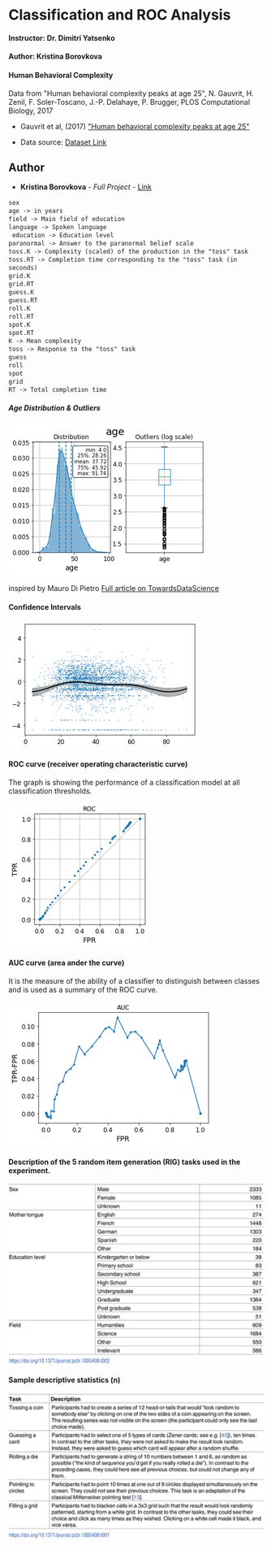 # Classification and ROC Analysis

#### Instructor: Dr. Dimitri Yatsenko
#### Author: Kristina Borovkova
#### Human Behavioral Complexity 

Data from "Human behavioral complexity peaks at age 25", N. Gauvrit, H. Zenil, F. Soler-Toscano, J.-P. Delahaye, P. Brugger, PLOS Computational Biology, 2017

- Gauvrit et al, (2017) ["Human behavioral complexity peaks at age 25"](https://doi.org/10.1371/journal.pcbi.1005408) 

- Data source: [Dataset Link](https://github.com/algorithmicnaturelab/HumanBehavioralComplexity)

## Author

* **Kristina Borovkova** - *Full Project* - [Link](https://github.com/borovkk/HumanBehavioralComplexity/blob/master/BehavioralComplexityAnalysis.ipynb)

```
sex
age -> in years
field -> Main field of education
language -> Spoken language
 education -> Education level
paranormal -> Answer to the paranormal belief scale
toss.K -> Complexity (scaled) of the production in the "toss" task
toss.RT -> Completion time corresponding to the "toss" task (in seconds)
grid.K
grid.RT
guess.K
guess.RT
roll.K
roll.RT
spot.K
spot.RT
K -> Mean complexity
toss -> Response to the "toss" task
guess
roll
spot
grid
RT -> Total completion time
```

##### Age Distribution & Outliers
![image.png](Picture3.png)

inspired by Mauro Di Pietro
[Full article on TowardsDataScience](https://towardsdatascience.com/machine-learning-with-python-classification-complete-tutorial-d2c99dc524ec)

#### Confidence Intervals 

![image.png](Picture4.png)

#### ROC curve (receiver operating characteristic curve) 
The graph is showing the performance of a classification model at all classification thresholds.

![image.png](roc.png)

#### AUC curve (area ander the curve) 
It is the measure of the ability of a classifier to distinguish between classes and is used as a summary of the ROC curve.

![image.png](auc.png)



#### Description of the 5 random item generation (RIG) tasks used in the experiment.
![image.png](Picture1.png)

#### Sample descriptive statistics (n)

![image.png](Picture2.png)
